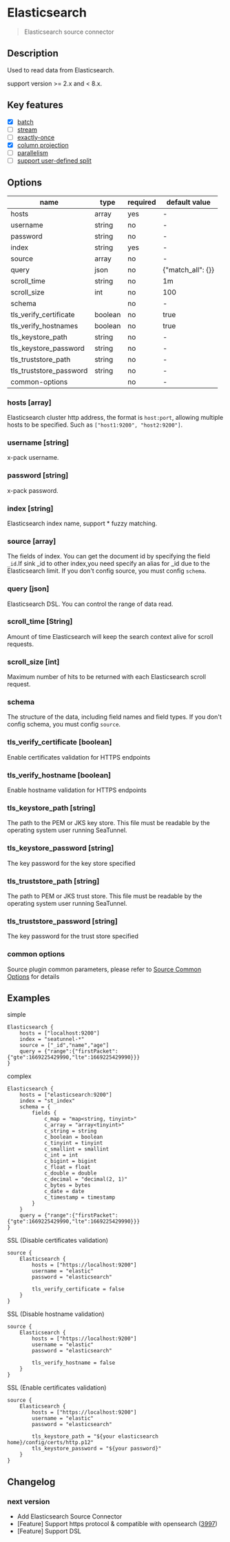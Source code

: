 # Elasticsearch

> Elasticsearch source connector

## Description

Used to read data from Elasticsearch.

support version >= 2.x and < 8.x.

## Key features

- [x] [batch](../../concept/connector-v2-features.md)
- [ ] [stream](../../concept/connector-v2-features.md)
- [ ] [exactly-once](../../concept/connector-v2-features.md)
- [x] [column projection](../../concept/connector-v2-features.md)
- [ ] [parallelism](../../concept/connector-v2-features.md)
- [ ] [support user-defined split](../../concept/connector-v2-features.md)

## Options

|          name           |  type   | required |   default value   |
|-------------------------|---------|----------|-------------------|
| hosts                   | array   | yes      | -                 |
| username                | string  | no       | -                 |
| password                | string  | no       | -                 |
| index                   | string  | yes      | -                 |
| source                  | array   | no       | -                 |
| query                   | json    | no       | {"match_all": {}} |
| scroll_time             | string  | no       | 1m                |
| scroll_size             | int     | no       | 100               |
| schema                  |         | no       | -                 |
| tls_verify_certificate  | boolean | no       | true              |
| tls_verify_hostnames    | boolean | no       | true              |
| tls_keystore_path       | string  | no       | -                 |
| tls_keystore_password   | string  | no       | -                 |
| tls_truststore_path     | string  | no       | -                 |
| tls_truststore_password | string  | no       | -                 |
| common-options          |         | no       | -                 |

### hosts [array]

Elasticsearch cluster http address, the format is `host:port`, allowing multiple hosts to be specified. Such as `["host1:9200", "host2:9200"]`.

### username [string]

x-pack username.

### password [string]

x-pack password.

### index [string]

Elasticsearch index name, support * fuzzy matching.

### source [array]

The fields of index.
You can get the document id by specifying the field `_id`.If sink _id to other index,you need specify an alias for _id due to the Elasticsearch limit.
If you don't config source, you must config `schema`.

### query [json]

Elasticsearch DSL.
You can control the range of data read.

### scroll_time [String]

Amount of time Elasticsearch will keep the search context alive for scroll requests.

### scroll_size [int]

Maximum number of hits to be returned with each Elasticsearch scroll request.

### schema

The structure of the data, including field names and field types.
If you don't config schema, you must config `source`.

### tls_verify_certificate [boolean]

Enable certificates validation for HTTPS endpoints

### tls_verify_hostname [boolean]

Enable hostname validation for HTTPS endpoints

### tls_keystore_path [string]

The path to the PEM or JKS key store. This file must be readable by the operating system user running SeaTunnel.

### tls_keystore_password [string]

The key password for the key store specified

### tls_truststore_path [string]

The path to PEM or JKS trust store. This file must be readable by the operating system user running SeaTunnel.

### tls_truststore_password [string]

The key password for the trust store specified

### common options

Source plugin common parameters, please refer to [Source Common Options](common-options.md) for details

## Examples

simple

```hocon
Elasticsearch {
    hosts = ["localhost:9200"]
    index = "seatunnel-*"
    source = ["_id","name","age"]
    query = {"range":{"firstPacket":{"gte":1669225429990,"lte":1669225429990}}}
}
```

complex

```hocon
Elasticsearch {
    hosts = ["elasticsearch:9200"]
    index = "st_index"
    schema = {
        fields {
            c_map = "map<string, tinyint>"
            c_array = "array<tinyint>"
            c_string = string
            c_boolean = boolean
            c_tinyint = tinyint
            c_smallint = smallint
            c_int = int
            c_bigint = bigint
            c_float = float
            c_double = double
            c_decimal = "decimal(2, 1)"
            c_bytes = bytes
            c_date = date
            c_timestamp = timestamp
        }
    }
    query = {"range":{"firstPacket":{"gte":1669225429990,"lte":1669225429990}}}
}
```

SSL (Disable certificates validation)

```hocon
source {
    Elasticsearch {
        hosts = ["https://localhost:9200"]
        username = "elastic"
        password = "elasticsearch"
        
        tls_verify_certificate = false
    }
}
```

SSL (Disable hostname validation)

```hocon
source {
    Elasticsearch {
        hosts = ["https://localhost:9200"]
        username = "elastic"
        password = "elasticsearch"
        
        tls_verify_hostname = false
    }
}
```

SSL (Enable certificates validation)

```hocon
source {
    Elasticsearch {
        hosts = ["https://localhost:9200"]
        username = "elastic"
        password = "elasticsearch"
        
        tls_keystore_path = "${your elasticsearch home}/config/certs/http.p12"
        tls_keystore_password = "${your password}"
    }
}
```

## Changelog

### next version

- Add Elasticsearch Source Connector
- [Feature] Support https protocol & compatible with opensearch ([3997](https://github.com/apache/incubator-seatunnel/pull/3997))
- [Feature] Support DSL

